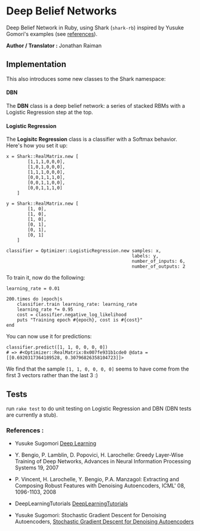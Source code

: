 Deep Belief Networks
====================

Deep Belief Network in Ruby, using Shark (`shark-rb`) inspired by Yusuke Gomori's examples (see [references](#references-)).

**Author / Translator :** Jonathan Raiman


Implementation
--------------


This also introduces some new classes to the Shark namespace:

#### DBN

The **DBN** class is a deep belief network: a series of stacked RBMs with a Logistic Regression step at the top.


#### Logistic Regression

The **Logisitc Regression** class is a classifier with a Softmax behavior. Here's how you set it up:


	x = Shark::RealMatrix.new [
	        [1,1,1,0,0,0],
	        [1,0,1,0,0,0],
	        [1,1,1,0,0,0],
	        [0,0,1,1,1,0],
	        [0,0,1,1,0,0],
	        [0,0,1,1,1,0]
	    ]

	y = Shark::RealMatrix.new [
	        [1, 0],
	        [1, 0],
	        [1, 0],
	        [0, 1],
	        [0, 1],
	        [0, 1]
	    ]

	classifier = Optimizer::LogisticRegression.new samples: x,
                                                   labels: y,
                                                   number_of_inputs: 6,
                                                   number_of_outputs: 2




To train it, now do the following:

	learning_rate = 0.01
	
	200.times do |epoch|s
	    classifier.train learning_rate: learning_rate
	    learning_rate *= 0.95
	    cost = classifier.negative_log_likelihood
	    puts "Training epoch #{epoch}, cost is #{cost}"
	end


You can now use it for predictions:

	classifier.predict([1, 1, 0, 0, 0, 0])
	# => #<Optimizer::RealMatrix:0x007fe931b1cde0 @data = [[0.6920317364189528, 0.30796826358104723]]>


We find that the sample `[1, 1, 0, 0, 0, 0]` seems to have come from the first 3 vectors rather than the last 3 :)



Tests
-----

run `rake test` to do unit testing on Logistic Regression and DBN (DBN tests are currently a stub).


### References :

  - Yusuke Sugomori
  [Deep Learning](https://github.com/yusugomori/DeepLearning)

  - Y. Bengio, P. Lamblin, D. Popovici, H. Larochelle: Greedy Layer-Wise
  Training of Deep Networks, Advances in Neural Information Processing
  Systems 19, 2007

  - P. Vincent, H. Larochelle, Y. Bengio, P.A. Manzagol: Extracting and
  Composing Robust Features with Denoising Autoencoders, ICML' 08, 1096-1103,
  2008

  - DeepLearningTutorials
  [DeepLearningTutorials](https://github.com/lisa-lab/DeepLearningTutorials)

  - Yusuke Sugomori: Stochastic Gradient Descent for Denoising Autoencoders,
  [Stochastic Gradient Descent for Denoising Autoencoders](http://yusugomori.com/docs/SGD_DA.pdf)